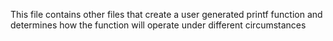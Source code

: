 This file contains other files that create a user generated printf function
 and determines how the function will operate under different circumstances
